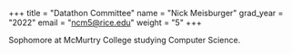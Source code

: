 +++
title = "Datathon Committee"
name = "Nick Meisburger"
grad_year = "2022"
email = "ncm5@rice.edu"
weight = "5"
+++

Sophomore at McMurtry College studying Computer Science.
